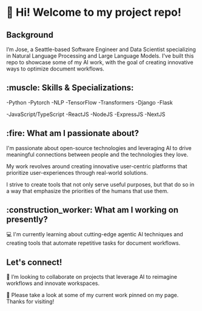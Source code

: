 <h1> 👋 Hi! Welcome to my project repo! </h1>

<h2> Background </h2>
I’m Jose, a Seattle-based Software Engineer and Data Scientist specializing in Natural Language Processing and Large Language Models. I've built this repo to showcase some of my AI work, with the goal of creating innovative ways to optimize document workflows. 

<h2>:muscle: Skills & Specializations: </h2>
-Python
-Pytorch
-NLP
-TensorFlow
-Transformers
-Django
-Flask

-JavaScript/TypeScript
-ReactJS
-NodeJS
-ExpressJS
-NextJS

<h2>:fire: What am I passionate about?</h2>
I'm passionate about open-source technologies and leveraging AI to drive meaningful connections between people and the technologies they love. 

My work revolves around creating innovative user-centric platforms that prioritize user-experiences through real-world solutions. 

I strive to create tools that not only serve useful purposes, but that do so in a way that emphasize the priorities of the humans that use them. 

<h2>:construction_worker: What am I working on presently?</h2>
💻 I'm currently learning about cutting-edge agentic AI techniques and creating tools that automate repetitive tasks for document workflows. 

<h2> Let's connect!</h2>
👯 I’m looking to collaborate on projects that leverage AI to reimagine workflows and innovate workspaces. 

👀 Please take a look at some of my current work pinned on my page. Thanks for visiting!



<!---
BirdsEyeAI/BirdsEyeAI is a ✨ special ✨ repository because its `README.md` (this file) appears on your GitHub profile.
You can click the Preview link to take a look at your changes.
--->
